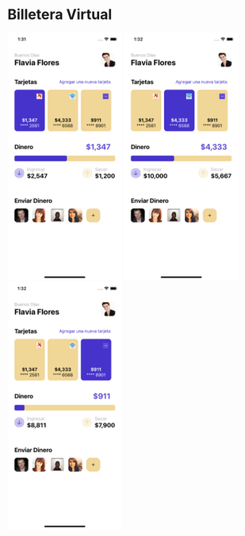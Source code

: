 # Billetera Virtual


 
<img src=Images/wallet3.png height="500" >
<img src=Images/wallet2.png height="500" >
<img src=Images/wallet1.png height="500" >

